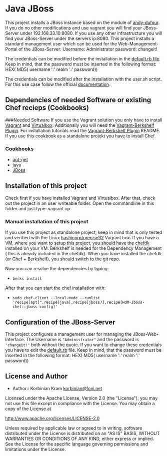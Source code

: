 # Java JBoss

This project installs a JBoss instance based on the module of [andy-dufour](https://supermarket.chef.io/cookbooks/jboss7).
If you do no other modifications and use vagrant you will find your JBoss-Server under 192.168.33.10:8080.
If you use any other infrastructure you will find your JBoss-Server under the servers ip:8080.
This project installs a standard management user which can be used for the Web-Management-Portal of the JBoss-Server:
Username: Administrator
password: changeit!

The credentials can be modified before the installation in the 
[default.rb file](/attributes/default.rb).
Keep in  mind, that the password must be inserted in the following format:
HEX( MD5( username ':' realm ':' password))

The credentials can be modified after the installation with the user.sh script. For this use case follow the official [documentation](https://docs.jboss.org/author/display/AS71/add-user+utility).

## Dependencies of needed Software or existing Chef recieps (Cookbooks)

###Needed Software
If you use the Vagrant solution you only have to install [Vagrant](https://www.vagrantup.com/) and [Virtualbox](https://www.virtualbox.org/). Additionally you will need the [Vagrant-Berkshelf Plugin](https://github.com/berkshelf/vagrant-berkshelf). For installation tutorials read the [Vagrant-Berkshelf Plugin](https://github.com/berkshelf/vagrant-berkshelf) README.
If you use this cookbook as a standalone projekt you have to install Chef.

### Cookbooks
* [apt-get](https://supermarket.chef.io/cookbooks/apt)
* [java](https://supermarket.chef.io/cookbooks/java)
* [JBoss](https://supermarket.chef.io/cookbooks/jboss7)


## Installation of this project
Check first if you have installed Vagrant and Virtualbox.  After that, check out the project in an user writeable folder.
Open the commandline in this folder and just type: vagrant up
### Manual installation of this project
If you use this project as standalone project, keep in mind that is only tested and verified with the Linux [hashicorp/precise32](https://atlas.hashicorp.com/hashicorp/boxes/precise32) Vagrant box. If you have a VM, where you want to setup this project, you should have the [chefdk](https://downloads.chef.io/chef-dk/) installed on your VM. Berkshelf is needed for the Dependency Management ( this is already included in the chefdk). When you have installed the chefdk (or Chef + Berkshelf), you should switch to the git repo.

Now you can resolve the dependencies by typing: 
 * `berks install`

After that you can start the chef installation with: 
 * `sudo chef-client --local-mode --runlist 'recipe[apt]",recipe[java],recipe[jboss7],recipe[HdM-Jboss-chef::jboss-config]'`

## Configuration of the JBoss-Server
This project configures a management user for managing the JBoss-Web-Interface. The Username is `"Administrator"` and the password is `"changeit!"` both without the quote. If you want to change these credentials you have to edit the [default.rb](/attributes/default.rb) file. 
Keep in  mind, that the password must be inserted in the following format:
HEX( MD5( username ':' realm ':' password))

## License and Author
 * Author:: Korbinian Kram korbinian@foni.net
 
Licensed under the Apache License, Version 2.0 (the "License"); you may not use this file except in compliance with the License. You may obtain a copy of the License at

http://www.apache.org/licenses/LICENSE-2.0

Unless required by applicable law or agreed to in writing, software distributed under the License is distributed on an "AS IS" BASIS, WITHOUT WARRANTIES OR CONDITIONS OF ANY KIND, either express or implied. See the License for the specific language governing permissions and limitations under the License.
